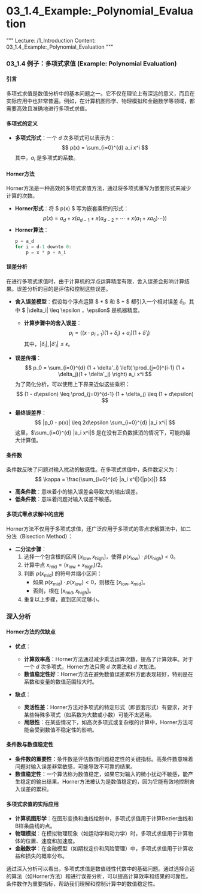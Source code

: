 # 03_1.4_Example:_Polynomial_Evaluation

"""
Lecture: /1_Introduction
Content: 03_1.4_Example:_Polynomial_Evaluation
"""

### 03_1.4 例子：多项式求值 (Example: Polynomial Evaluation)

#### 引言

多项式求值是数值分析中的基本问题之一。它不仅在理论上有深远的意义，而且在实际应用中也非常普遍。例如，在计算机图形学、物理模拟和金融数学等领域，都需要高效且准确地进行多项式求值。

#### 多项式的定义

- **多项式形式**：一个 $d$ 次多项式可以表示为：
  $$
  p(x) = \sum_{i=0}^{d} a_i x^i
  $$
  其中，$a_i$ 是多项式的系数。

#### Horner方法

Horner方法是一种高效的多项式求值方法，通过将多项式重写为嵌套形式来减少计算的次数。

- **Horner形式**：将 $ p(x) $ 写为嵌套乘积的形式：
  $$
  p(x) = a_d + x (a_{d-1} + x (a_{d-2} + \cdots + x (a_1 + x a_0) \cdots ))
  $$
- **Horner算法**：
  ```python
  p = a_d
  for i = d-1 downto 0:
      p = x * p + a_i
  ```

#### 误差分析

在进行多项式求值时，由于计算机的浮点运算精度有限，舍入误差会影响计算结果。误差分析的目的是评估和控制这些误差。

- **舍入误差模型**：假设每个浮点运算 $ * $ 和 $ + $ 都引入一个相对误差 $\delta_i$，其中 $ |\delta_i| \leq \epsilon $，$\epsilon$ 是机器精度。
  - **计算步骤中的舍入误差**：
    $$
    p_i = ((x \cdot p_{i+1})(1 + \delta_i) + a_i)(1 + \delta'_i)
    $$
    其中，$|\delta_i|, |\delta'_i| \leq \epsilon$。

- **误差传播**：
  $$
  p_0 = \sum_{i=0}^{d} (1 + \delta'_i) \left( \prod_{j=0}^{i-1} (1 + \delta_j)(1 + \delta'_j) \right) a_i x^i
  $$
  为了简化分析，可以使用上下界来近似这些乘积：
  $$
  (1 - d\epsilon) \leq \prod_{j=0}^{d-1} (1 + \delta_j) \leq (1 + d\epsilon)
  $$

- **最终误差界**：
  $$
  |p_0 - p(x)| \leq 2d\epsilon \sum_{i=0}^{d} |a_i x^i|
  $$
  这里，$\sum_{i=0}^{d} |a_i x^i|$ 是在没有正负数抵消的情况下，可能的最大计算值。

#### 条件数

条件数反映了问题对输入扰动的敏感性。在多项式求值中，条件数定义为：
  $$
  \kappa = \frac{\sum_{i=0}^{d} |a_i x^i|}{|p(x)|}
  $$
  - **高条件数**：意味着小的输入误差会导致大的输出误差。
  - **低条件数**：意味着问题对输入误差不敏感。

#### 多项式零点求解中的应用

Horner方法不仅用于多项式求值，还广泛应用于多项式的零点求解算法中，如二分法（Bisection Method）：

- **二分法步骤**：
  1. 选择一个包含根的区间 $[x_{\text{low}}, x_{\text{high}}]$，使得 $p(x_{\text{low}}) \cdot p(x_{\text{high}}) < 0$。
  2. 计算中点 $x_{\text{mid}} = (x_{\text{low}} + x_{\text{high}})/2$。
  3. 判断 $p(x_{\text{mid}})$ 的符号并缩小区间：
     - 如果 $p(x_{\text{mid}}) \cdot p(x_{\text{low}}) < 0$，则根在 $[x_{\text{low}}, x_{\text{mid}}]$。
     - 否则，根在 $[x_{\text{mid}}, x_{\text{high}}]$。
  4. 重复以上步骤，直到区间足够小。

### 深入分析

#### Horner方法的优缺点

- **优点**：
  - **计算效率高**：Horner方法通过减少乘法运算次数，提高了计算效率。对于一个 $d$ 次多项式，Horner方法只需 $d$ 次乘法和 $d$ 次加法。
  - **数值稳定性好**：Horner方法在避免数值误差累积方面表现较好，特别是在系数和变量的数值范围较大时。

- **缺点**：
  - **灵活性差**：Horner方法对多项式的特定形式（即嵌套形式）有要求，对于某些特殊多项式（如系数为大数或小数）可能不太适用。
  - **局限性**：在某些情况下，如高次多项式或复杂根的计算中，Horner方法可能会受到数值不稳定性的影响。

#### 条件数与数值稳定性

- **条件数的重要性**：条件数是评估数值问题稳定性的关键指标。高条件数意味着问题对输入误差非常敏感，可能导致不可靠的结果。
- **数值稳定性**：一个算法称为数值稳定，如果它对输入的微小扰动不敏感，能产生稳定的输出结果。Horner方法被认为是数值稳定的，因为它能有效地控制舍入误差的累积。

#### 多项式求值的实际应用

- **计算机图形学**：在图形变换和曲线绘制中，多项式求值用于计算Bezier曲线和B样条曲线的点。
- **物理模拟**：在模拟物理现象（如运动学和动力学）时，多项式求值用于计算物体的位置、速度和加速度。
- **金融数学**：在金融模型（如期权定价和风险管理）中，多项式求值用于计算收益和损失的概率分布。

通过深入分析可以看出，多项式求值是数值线性代数中的基础问题。通过选择合适的算法（如Horner方法）和进行误差分析，可以提高计算效率和结果的可靠性。条件数作为重要指标，帮助我们理解和控制计算中的数值稳定性。